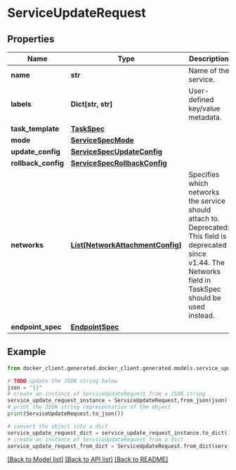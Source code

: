 # ServiceUpdateRequest


## Properties

Name | Type | Description | Notes
------------ | ------------- | ------------- | -------------
**name** | **str** | Name of the service. | [optional] 
**labels** | **Dict[str, str]** | User-defined key/value metadata. | [optional] 
**task_template** | [**TaskSpec**](TaskSpec.md) |  | [optional] 
**mode** | [**ServiceSpecMode**](ServiceSpecMode.md) |  | [optional] 
**update_config** | [**ServiceSpecUpdateConfig**](ServiceSpecUpdateConfig.md) |  | [optional] 
**rollback_config** | [**ServiceSpecRollbackConfig**](ServiceSpecRollbackConfig.md) |  | [optional] 
**networks** | [**List[NetworkAttachmentConfig]**](NetworkAttachmentConfig.md) | Specifies which networks the service should attach to.  Deprecated: This field is deprecated since v1.44. The Networks field in TaskSpec should be used instead.  | [optional] 
**endpoint_spec** | [**EndpointSpec**](EndpointSpec.md) |  | [optional] 

## Example

```python
from docker_client.generated.docker_client.generated.models.service_update_request import ServiceUpdateRequest

# TODO update the JSON string below
json = "{}"
# create an instance of ServiceUpdateRequest from a JSON string
service_update_request_instance = ServiceUpdateRequest.from_json(json)
# print the JSON string representation of the object
print(ServiceUpdateRequest.to_json())

# convert the object into a dict
service_update_request_dict = service_update_request_instance.to_dict()
# create an instance of ServiceUpdateRequest from a dict
service_update_request_from_dict = ServiceUpdateRequest.from_dict(service_update_request_dict)
```
[[Back to Model list]](../README.md#documentation-for-models) [[Back to API list]](../README.md#documentation-for-api-endpoints) [[Back to README]](../README.md)


